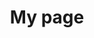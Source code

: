 ---
title: My page
type: landing

sections:
  - block: markdown
    content:
      title: "대규모 트래픽 대응<br> 라이브 스트리밍 인프라 구축"
      subtitle: AWS
      text: |
        # OliveYoung Live Commerce 
        ![Project Logo](Project-Logo.png)
        - 접속 URL : https://www.olcl.shop
        - Test ID : user1 / CloudWave!
        
        <br><br><br>

        ## 프로젝트 소개
        - 3개 이상의 라이브 채널을 제공하는 **다중** 채널 라이브 서비스
        - 클라우드 기반의 트래픽 처리를 통한 **안정적인** 라이브 서비스
        - **AWS SaaS** 기반 ML 서비스 활용을 통한 개인 맞춤형 서비스

        <br><br>

        ## 1. 기술 스택
        1. **인프라**
           - Nginx
           - Kubernetes
           - EC2

           <br>

        2. **개발**
           - Streamlit
           - SpringBoot
           - Lambda

           <br>

        3. **데이터 베이스**
           - RDS
           - DynamoDB
           - S3

           <br>

        4. **CI/CD**
           - GitLab
           - Jenkins
           - ArgoCD

           <br>

        5. **모니터링**
           - Loki
           - Prometheus
           - Grafana
           - CloudWatch

           <br>

        6. **협업**
           - Notion
           - Slack

           <br><br><br>

        ## 2. 프로젝트 기간 및 일정 관리
        프로젝트 기간
           - 2024-08-12 ~ 2024-08-31

           <br>

        일정 관리
           - Notion 및 Slack을 통해 진행 상황 공유
           - 매일 오전 회의 진행 및 Agile한 업무 분담

           <br><br><br>

        ## 3. 프로젝트 차별점
        - 개발 환경과 운영 환경 분리 및 격리를 위한 중앙 관리 환경 존재
        - Warm Standby DR (RTO : 5min / RPO : 15min)
        - Public Bastion X → EC2 Instance Connect Endpoint 사용
        - 폐쇄 CI/CD 구축
        - 환경 간 중복 리소스 공유
        - 썸네일을 사용한 Rekognize로 1/25 수준 비용 절감

        ## 4. 전체 아키텍처
        ![Main Architecture](main-archi.png)

        <br><br><br>

        ## 5. IVS - Service Flow
        ![IVS Service Flow](IVS-service.png)

        <br><br><br>

        ## 6. Rekognition + Personalize - Service Flow
        ![Rekognition and Personalize Service Flow](Rekognition+Personalize.png)

        <br><br><br>

        ## 7. Monitoring
        ![Grafana Dashboard](Grafana.png)
        - Prometheus + Loki & Cloudwatch

        <br><br><br>

        ## 8. Alarm
        ![Alarm System](Alarm.png)

        <br><br><br>

        ## 9-1. CI/CD Pipeline
        ![CI/CD Pipeline](CICD.png)

        <br><br><br>

        ## 9-2. Lambda Pipeline
        ![Lambda Pipeline](Lambda-pipeline.png)

        <br><br><br>

        ## 10. Load Test
        ![Load Test Results](LoadTest.png)
        - ApacheBench & Jmeter 를 통한 100,000 request/s Test

        <br><br><br>

        ## 11. 개선 목표
        1. Monitoring 최적화
              - 단일 Prometheus기반 중앙 집중식 모니터링 → Thanos(OSS)를 활용한 메트릭 관리

              <br>

        2. Cache 사용을 통한 성능 향상
              - RDS - Elastic Cache 연결 → 데이터 베이스 접근 성능 향상

              <br>

        3. Log에 대한 분석 고도화
              - ELK stack (Elasticsearch - Logstash - Kibana) 사용 → 문제 대응력 강화 
---